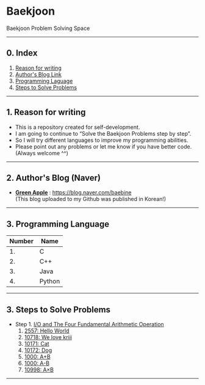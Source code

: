 # **Baekjoon**

Baekjoon Problem Solving Space

___

## 0. Index

1. [Reason for writing](#1-reason-for-writing)
2. [Author's Blog Link](#2-authors-blog-naver)
3. [Programming Laguage](#3-programming-language)
4. [Steps to Solve Problems](#4-steps-to-solve-problems)

___

## 1. Reason for writing
- This is a repository created for self-development.
- I am going to continue to “Solve the Baekjoon Problems step by step”.
- So I will try different languages to improve my programming abilities.
- Please point out any problems or let me know if you have better code. (Always welcome ^^)

___

## 2. Author's Blog (Naver)
* [**Green Apple**](https://blog.naver.com/baebine) : https://blog.naver.com/baebine
</br>(This blog uploaded to my Github was published in Korean!)
___

## 3. Programming Language
| Number | Name |
| --- | --- |
| 1. | C |
| 2. | C++ |
| 3. | Java |
| 4. | Python |

___

## 3. Steps to Solve Problems

- Step 1. [I/O and The Four Fundamental Arithmetic Operation](https://www.acmicpc.net/step/1)
  1. [2557: Hello World](https://github.com/Baebin/Baekjoon/tree/main/2557)
  2. [10718: We love kriii](https://github.com/Baebin/Baekjoon/tree/main/10718)
  3. [10171: Cat](https://github.com/Baebin/Baekjoon/tree/main/10171)
  4. [10172: Dog](https://github.com/Baebin/Baekjoon/tree/main/10172)
  5. [1000: A+B](https://github.com/Baebin/Baekjoon/tree/main/1000)
  6. [1000: A-B](https://github.com/Baebin/Baekjoon/tree/main/1001)
  7. [10998: A×B](https://github.com/Baebin/Baekjoon/tree/main/10998)

___
